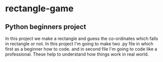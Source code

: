 # rectangle-game
## Python beginners project 
In this project we make a rectangle and guess the co-ordinates which falls in rectangle or not.
In this project I'm going to make two .py file in which first as a beginner how to code. 
and in second file I'm going to code like a professional. 
These help to understand how things work in real world.

